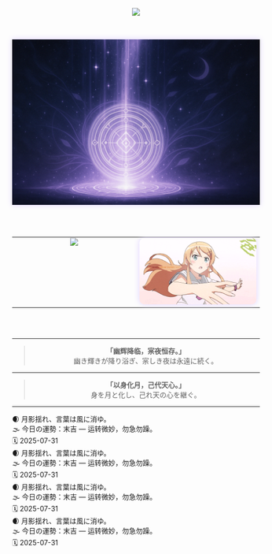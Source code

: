 <!-- 🌑 打字机欢迎语 · 中日双行打字顺序呈现 -->
<p align="center">
  <img src="https://readme-typing-svg.demolab.com?font=Noto+Serif+JP&size=22&pause=1500&color=BFA8F3&center=true&width=600&lines=%E4%B8%8D%E7%9F%A5%E6%98%AF%E6%A2%A6%E7%9A%84%E7%BC%98%E6%95%85%EF%BC%8C%E6%B5%81%E7%A6%BB%E4%B9%8B%E4%BA%BA%E8%BF%BD%E9%80%90%E5%B9%BB%E5%BD%B1%E3%80%82;%E5%A4%A2%E3%81%AE%E3%81%9B%E3%81%84%E3%81%8B%E3%80%81%E5%BD%B7%E5%BE%A8%E3%81%86%E8%80%85%E3%81%AF%E5%B9%BB%E3%82%92%E8%BF%BD%E3%81%86%E3%80%82" />
</p>

<br>

<!-- 🌕 月辉结界分割线 -->
<p align="center">
  <img src="https://raw.githubusercontent.com/Qimin-Shen/Qimin-Shen/main/assets/moon-divider.png" width="1000" style="filter: drop-shadow(0 0 6px #e0d3ff);"/>
</p>

<br><br>

<!-- 🌌 技术图 + 动图 并排展示 -->
<table align="center">
  <tr>
    <!-- 左图：语言图 -->
    <td align="center" valign="top" width="50%">
      <img src="https://github-readme-stats.vercel.app/api/top-langs/?username=Qimin-Shen&layout=compact&theme=radical&bg_color=00000000&hide_border=true&title_color=BFA8F3&text_color=CCCCFF" width="400"/>
    </td>
    <!-- 右图：Kirino 动图 -->
    <td align="center" valign="top" width="50%">
      <img src="./assets/kirino.gif" width="400" style="filter: drop-shadow(0 0 6px #e0d3ff); border-radius: 10px;"/>
    </td>
  </tr>
</table>

<br><br>

---

<!-- 📖 心象 · 展示语录 -->
<blockquote align="center">
  <strong>「幽辉降临，宲夜恒存。」</strong><br>
  幽き輝きが降り浴ぎ、宲しき夜は永遠に続く。<br>
</blockquote>

---

<!-- 🌙 结语 -->
<blockquote align="center">
  <strong>「以身化月，己代天心。」</strong><br>
  身を月と化し、己れ天の心を継ぐ。<br>
</blockquote>

---

<!-- daily-fortune-start -->
 <!-- daily-fortune-start -->
 <div id="daily-fortune">
   🌒 月影揺れ、言葉は風に消ゆ。<br>
   🌫️ 今日の運勢：末吉 — 运转微妙，勿急勿躁。<br>
   🗓️ 2025-07-31
 </div>
 <!-- daily-fortune-end -->
 <!-- daily-fortune-start -->
 <!-- daily-fortune-start -->
 <div id="daily-fortune">
   🌒 月影揺れ、言葉は風に消ゆ。<br>
   🌫️ 今日の運勢：末吉 — 运转微妙，勿急勿躁。<br>
   🗓️ 2025-07-31
 </div>
 <!-- daily-fortune-end -->
 <!-- daily-fortune-end -->
 <!-- daily-fortune-start -->
 <!-- daily-fortune-start -->
 <div id="daily-fortune">
   🌒 月影揺れ、言葉は風に消ゆ。<br>
   🌫️ 今日の運勢：末吉 — 运转微妙，勿急勿躁。<br>
   🗓️ 2025-07-31
 </div>
 <!-- daily-fortune-end -->
 <!-- daily-fortune-start -->
 <!-- daily-fortune-start -->
 <div id="daily-fortune">
   🌒 月影揺れ、言葉は風に消ゆ。<br>
   🌫️ 今日の運勢：末吉 — 运转微妙，勿急勿躁。<br>
   🗓️ 2025-07-31
 </div>
 <!-- daily-fortune-end -->
 <!-- daily-fortune-end -->
 <!-- daily-fortune-end -->
<!-- daily-fortune-end -->